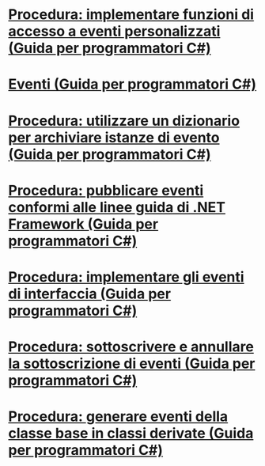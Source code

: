 # [Procedura: implementare funzioni di accesso a eventi personalizzati (Guida per programmatori C#)](how-to-implement-custom-event-accessors.md)
# [Eventi (Guida per programmatori C#)](index.md)
# [Procedura: utilizzare un dizionario per archiviare istanze di evento (Guida per programmatori C#)](how-to-use-a-dictionary-to-store-event-instances.md)
# [Procedura: pubblicare eventi conformi alle linee guida di .NET Framework (Guida per programmatori C#)](how-to-publish-events-that-conform-to-net-framework-guidelines.md)
# [Procedura: implementare gli eventi di interfaccia (Guida per programmatori C#)](how-to-implement-interface-events.md)
# [Procedura: sottoscrivere e annullare la sottoscrizione di eventi (Guida per programmatori C#)](how-to-subscribe-to-and-unsubscribe-from-events.md)
# [Procedura: generare eventi della classe base in classi derivate (Guida per programmatori C#)](how-to-raise-base-class-events-in-derived-classes.md)
